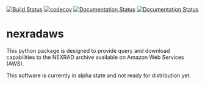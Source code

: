 [![Build Status](https://travis-ci.org/aarande/nexradaws.svg?branch=master)](https://travis-ci.org/aarande/nexradaws)   [![codecov](https://codecov.io/gh/aarande/nexradaws/branch/master/graph/badge.svg)](https://codecov.io/gh/aarande/nexradaws) [![Documentation Status](https://readthedocs.org/projects/nexradaws/badge/?version=latest)](http://nexradaws.readthedocs.io/en/latest/?badge=latest) [![Documentation Status](https://readthedocs.org/projects/nexradaws/badge/?version=devel)](http://nexradaws.readthedocs.io/en/latest/?badge=devel)
# nexradaws
This python package is designed to provide query and download capabilities to the NEXRAD archive available on Amazon Web Services (AWS).

This software is currently in alpha state and not ready for distribution yet.
